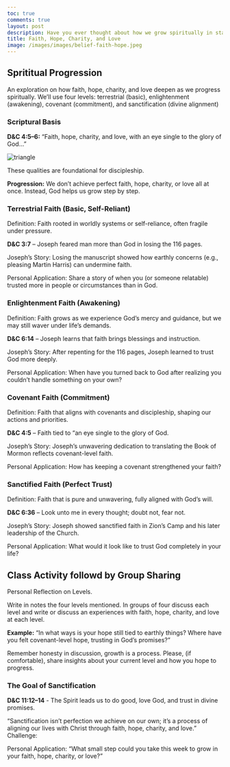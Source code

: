 ```yaml
---
toc: true
comments: true
layout: post
description: Have you ever thought about how we grow spiritually in stages, much like we grow physically or emotionally?
title: Faith, Hope, Charity, and Love 
image: /images/images/belief-faith-hope.jpeg
---
```


## Sprititual Progression

An exploration on how faith, hope, charity, and love deepen as we progress spiritually. We’ll use four levels: terrestrial (basic), enlightenment (awakening), covenant (commitment), and sanctification (divine alignment)

### Scriptural Basis

**D&C 4:5–6:** “Faith, hope, charity, and love, with an eye single to the glory of God…”

![triangle]({{site.baseurl}}/images/faith-hope-love.jpeg)

These qualities are foundational for discipleship.

**Progression:** We don’t achieve perfect faith, hope, charity, or love all at once. Instead, God helps us grow step by step.

### Terrestrial Faith (Basic, Self-Reliant)

Definition: Faith rooted in worldly systems or self-reliance, often fragile under pressure.

**D&C 3:7** – Joseph feared man more than God in losing the 116 pages.

Joseph’s Story: Losing the manuscript showed how earthly concerns (e.g., pleasing Martin Harris) can undermine faith.

Personal Application: Share a story of when you (or someone relatable) trusted more in people or circumstances than in God.

### Enlightenment Faith (Awakening)

Definition: Faith grows as we experience God’s mercy and guidance, but we may still waver under life’s demands.

**D&C 6:14** – Joseph learns that faith brings blessings and instruction.

Joseph’s Story: After repenting for the 116 pages, Joseph learned to trust God more deeply.

Personal Application: When have you turned back to God after realizing you couldn’t handle something on your own?

### Covenant Faith (Commitment)

Definition: Faith that aligns with covenants and discipleship, shaping our actions and priorities.

**D&C 4:5** – Faith tied to “an eye single to the glory of God.

Joseph’s Story: Joseph’s unwavering dedication to translating the Book of Mormon reflects covenant-level faith.

Personal Application: How has keeping a covenant strengthened your faith?

### Sanctified Faith (Perfect Trust)

Definition: Faith that is pure and unwavering, fully aligned with God’s will.

**D&C 6:36** – Look unto me in every thought; doubt not, fear not.

Joseph’s Story: Joseph showed sanctified faith in Zion’s Camp and his later leadership of the Church.

Personal Application: What would it look like to trust God completely in your life?

## Class Activity followd by Group Sharing

Personal Reflection on Levels.

Write in notes the four levels mentioned.  In groups of four discuss each level and write or discuss an experiences with faith, hope, charity, and love at each level.

**Example:** “In what ways is your hope still tied to earthly things? Where have you felt covenant-level hope, trusting in God’s promises?”

Remember honesty in discussion, growth is a process. Please, (if comfortable), share insights about your current level and how you hope to progress.

### The Goal of Sanctification

**D&C 11:12–14** - The Spirit leads us to do good, love God, and trust in divine promises.

“Sanctification isn’t perfection we achieve on our own; it’s a process of aligning our lives with Christ through faith, hope, charity, and love.”
Challenge:

Personal Application: “What small step could you take this week to grow in your faith, hope, charity, or love?”


